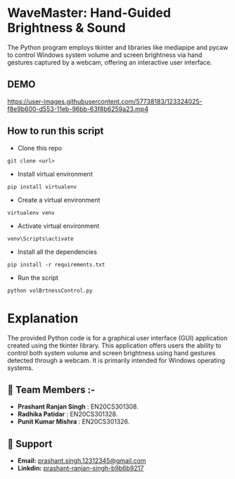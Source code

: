 # WaveMaster: Hand-Guided Brightness & Sound
The Python program employs tkinter and libraries like mediapipe and pycaw to control Windows system volume and screen brightness via hand gestures captured by a webcam, offering an interactive user interface.

## DEMO
https://user-images.githubusercontent.com/57738183/123324025-f8e9b600-d553-11eb-96bb-63f8b6259a23.mp4

## How to run this script

* Clone this repo
```
git clone <url>
```
* Install virtual environment
```
pip install virtualenv
```
* Create a virtual environment
```
virtualenv venv
```
* Activate virtual environment
```
venv\Scripts\activate
```
* Install all the dependencies
```
pip install -r requirements.txt
```
* Run the script
```
python volBrtnessControl.py
```
# Explanation 
The provided Python code is for a graphical user interface (GUI) application created using the tkinter library. This application offers users the ability to control both system volume and screen brightness using hand gestures detected through a webcam. It is primarily intended for Windows operating systems.

## 🧑 Team Members :-
- **Prashant Ranjan Singh** : EN20CS301308.
- **Radhika Patidar** : EN20CS301328.
- **Punit Kumar Mishra** : EN20CS301326.

## 🙋 Support

- **Email:** [prashant.singh.12312345@gmail.com](https://mail.google.com/mail/u/?authuser=prashant.singh.12312345@gmail.com)
- **Linkdin:** [prashant-ranjan-singh-b9b6b9217](https://www.linkedin.com/in/prashant-ranjan-singh-b9b6b9217/)
